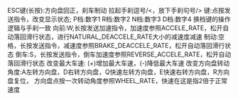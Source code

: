ESC键(长按):方向盘回正，刹车制动
拉起手刹逗号/<，放下手刹句号/> 键:点按发送指令，改变显示状态;
P档:数字1
R档:数字2
N档:数字3
D档:数字4
换档键的操作逻辑与手刹一致
向前:W,长按发送加速指令，加速度参照ACCELE_RATE，松开自动落回滑行状态，进行NATURAL_DEACCELE_RATE大小的减速度减速
制动:空格，长按发送指令，减速度参照BRAKE_DEACCELE_RATE，松开自动落回滑行状态
倒车:S，长按发送指令，倒车加速度参照REVERSE_ACCELE_RATE，松开自动落回滑行状态
改变最大车速: (+)增加最大车速，(-)降低最大车速
改变方向盘转动角度:A左转方向盘，D右转方向盘，Q快速左转方向盘，E快速右转方向盘，R方向盘复位，
方向盘点按一次转动角度参照WHEEL_RATE，快速在这是指2倍于正常速度